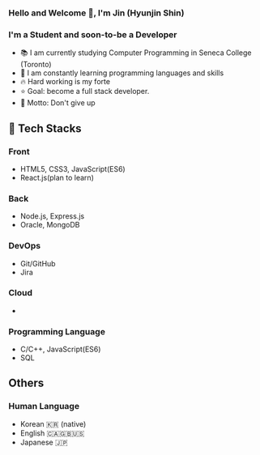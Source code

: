 ### Hello and Welcome 👋, I'm Jin (Hyunjin Shin)

### I'm a Student and soon-to-be a Developer
- 📚 I am currently studying Computer Programming in Seneca College (Toronto)
- 🌱 I am constantly learning programming languages and skills
- 🔥 Hard working is my forte
- ⭐ Goal: become a full stack developer.
- 🧭 Motto: Don't give up

## 🔧 Tech Stacks
### Front
- HTML5, CSS3, JavaScript(ES6)
- React.js(plan to learn)

### Back
- Node.js, Express.js
- Oracle, MongoDB

### DevOps
- Git/GitHub
- Jira

### Cloud
- 

### Programming Language
- C/C++, JavaScript(ES6)
- SQL


## Others
### Human Language
- Korean 🇰🇷 (native)
- English 🇨🇦🇬🇧🇺🇸
- Japanese 🇯🇵
